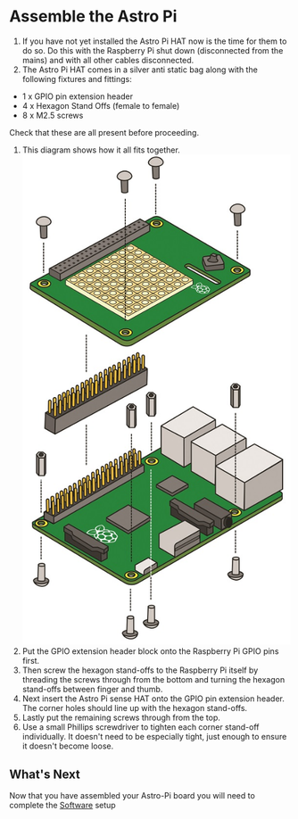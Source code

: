 # Assemble the Astro Pi

1. If you have not yet installed the Astro Pi HAT now is the time for them to do so. Do this with the Raspberry Pi shut down (disconnected from the mains) and with all other cables disconnected.
1. The Astro Pi HAT comes in a silver anti static bag along with the following fixtures and fittings:
  - 1 x GPIO pin extension header
  - 4 x Hexagon Stand Offs (female to female)
  - 8 x M2.5 screws

  Check that these are all present before proceeding.
1. This diagram shows how it all fits together.
  ![](images/Astro_Pi_Diagram.jpg)
1. Put the GPIO extension header block onto the Raspberry Pi GPIO pins first.
1. Then screw the hexagon stand-offs to the Raspberry Pi itself by threading the screws through from the bottom and turning the hexagon stand-offs between finger and thumb.
1. Next insert the Astro Pi sense HAT onto the GPIO pin extension header. The corner holes should line up with the hexagon stand-offs.
1. Lastly put the remaining screws through from the top.
1. Use a small Phillips screwdriver to tighten each corner stand-off individually. It doesn't need to be especially tight, just enough to ensure it doesn't become loose.

## What's Next
Now that you have assembled your Astro-Pi board you will need to complete the [Software](software.md) setup
